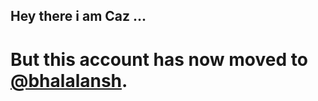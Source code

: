 ## Hey there i am Caz ...

# **But this account has now moved to [@bhalalansh](https://github.com/bhalalansh).**
